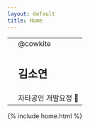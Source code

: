 ```yaml
---
layout: default
title: Home
---
```


<section class="explanation">
    <table>
        <tr>
            <td rowspan='3'></td>
            <td><span class="primary">@cowkite</span></td>
        </tr>
        <tr>
            <td><h1 class="intro">김소연</h1></td>
        </tr>
        <tr>
            <td>자타공인 개발요정 <span class="label-emoji">&#x1F9DA;</span></td>
        </tr>
    </table>
</section>

{% include home.html %}
